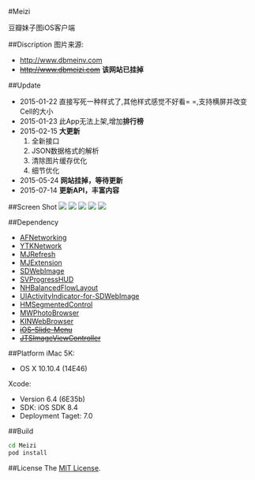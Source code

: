 #Meizi

豆瓣妹子图iOS客户端

##Discription
图片来源:

- http://www.dbmeinv.com
- ~~http://www.dbmeizi.com~~ **该网站已挂掉**

##Update
- 2015-01-22 直接写死一种样式了,其他样式感觉不好看= =,支持横屏并改变Cell的大小
- 2015-01-23 此App无法上架,增加**排行榜**
- 2015-02-15 **大更新**
	1. 全新接口
	2. JSON数据格式的解析
	3. 清除图片缓存优化
	4. 细节优化
- 2015-05-24 **网站挂掉，等待更新**
- 2015-07-14 **更新API，丰富内容**

##Screen Shot
![](https://raw.githubusercontent.com/Sunnyyoung/Meizi/master/ScreenShot/One.png)
![](https://raw.githubusercontent.com/Sunnyyoung/Meizi/master/ScreenShot/Two.png)
![](https://raw.githubusercontent.com/Sunnyyoung/Meizi/master/ScreenShot/Three.png)
![](https://raw.githubusercontent.com/Sunnyyoung/Meizi/master/ScreenShot/Four.png)
![](https://raw.githubusercontent.com/Sunnyyoung/Meizi/master/ScreenShot/Five.png)

##Dependency
- [AFNetworking](https://github.com/AFNetworking/AFNetworking)
- [YTKNetwork](https://github.com/yuantiku/YTKNetwork)
- [MJRefresh](https://github.com/CoderMJLee/MJRefresh)
- [MJExtension](https://github.com/CoderMJLee/MJExtension)
- [SDWebImage](https://github.com/rs/SDWebImage)
- [SVProgressHUD](https://github.com/TransitApp/SVProgressHUD)
- [NHBalancedFlowLayout](https://github.com/njdehoog/NHBalancedFlowLayout)
- [UIActivityIndicator-for-SDWebImage]()
- [HMSegmentedControl](https://github.com/HeshamMegid/HMSegmentedControl)
- [MWPhotoBrowser](https://github.com/mwaterfall/MWPhotoBrowser)
- [KINWebBrowser](https://github.com/dfmuir/KINWebBrowser)
- ~~[iOS-Slide-Menu](https://github.com/aryaxt/iOS-Slide-Menu)~~
- ~~[JTSImageViewController](https://github.com/jaredsinclair/JTSImageViewController)~~

##Platform
iMac 5K:

- OS X 10.10.4 (14E46)

Xcode:

- Version 6.4 (6E35b)
- SDK: iOS SDK 8.4
- Deployment Taget: 7.0

##Build
```bash
cd Meizi
pod install
```

##License
The [MIT License](LICENSE).
